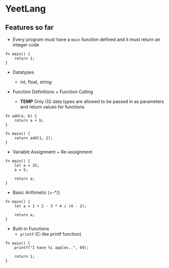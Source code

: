 # YeetLang

## Features so far
- Every program must have a `main` function defined and it must return an integer code
```
fn main() {
    return 1;
}
```

- Datatypes
    - int, float, string

- Function Definitions + Function Calling
    - **TEMP** Only i32 data types are allowed to be passed in as parameters and return values for functions
```
fn add(a, b) {
    return a + b;
}

fn main() {
    return add(1, 2);
}
```

- Variable Assignment + Re-assignment
```
fn main() {
    let a = 25;
    a = 5;

    return a;
}
```

- Basic Arithmetic (+-*/)
```
fn main() {
    let a = 1 + 2 - 3 * 4 / (4 - 2);

    return a;
}
```

- Built-in Functions
    - `printf` (C-like printf function)
```
fn main() {
    printf("I have %i apples..", 69);
    
    return 1;
}
```